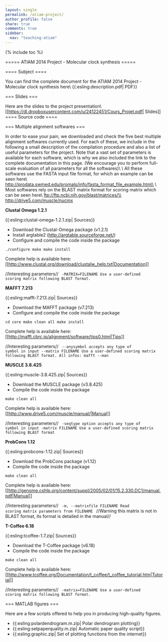 ```yaml
---
layout: single
permalink: /atiam-project/
author_profile: false
share: true
comments: true
sidebar:
  nav: "teaching-atiam"
---
```


<script language="JavaScript" type="text/javascript" src="https://code.jquery.com/jquery-latest.min.js"></script>
<script>
$(document).ready(function(){
    $(".abuttons").click(function () {
        var idname= $(this).data('divid');
        $("#"+idname).show("slow");
    });
    $("#div1").hide();
    $("#div2").hide();
    $("#div3").hide();
});
</script>

{% include toc %}

===== ATIAM 2014 Project - Molecular clock synthesis =====

==== Subject ====

You can find the complete document for the ATIAM 2014 Project - Molecular clock synthesis here\\
{{:esling:description.pdf| PDF}}

=== Slides ===

Here are the slides to the project presentation\\
[[https://dl.dropboxusercontent.com/u/24122451/Cours_Projet.pdf| Slides]]
==== Source code ====

=== Multiple alignment softwares ===

In order to ease your pain, we downloaded and check the five best multiple alignment softwares currently used. For each of these, we include in the following a small description of the compilation procedure and also a list of useful parameters for the project. Note that a vast set of parameters is available for each software, which is why we also included the link to the complete documentation in this page. (We encourage you to perform full-scale evaluation of all parameters for all the softwares)\\
\\
All these softwares use the FASTA input file format, for which an example can be seen here\\
http://prodata.swmed.edu/promals/info/fasta_format_file_example.htm\\
\\
Most softwares rely on the BLAST matrix format for scoring matrix which can be seen here\\
ftp://ftp.ncbi.nih.gov/blast/matrices/\\
http://drive5.com/muscle/nucmx

**Clustal Omega 1.2.1**

{{:esling:clustal-omega-1.2.1.zip| Sources}}

  - Download the Clustal-Omega package (v1.2.1)
  - Install argtable2 (http://argtable.sourceforge.net/)
  - Configure and compile the code inside the package

<code>./configure
make
make install</code>

Complete help is available here: [[http://www.clustal.org/download/clustalw_help.txt|Documentation]]

//Interesting parameters//
<code>
-MATRIX=FILENAME Use a user-defined scoring matrix following BLAST format.
</code>

**MAFFT 7.213**

{{:esling:mafft-7.213.zip| Sources}}

  - Download the MAFFT package (v7.213)
  - Configure and compile the code inside the package

<code>cd core
make clean all
make install</code>

Complete help is available here: [[http://mafft.cbrc.jp/alignment/software/tips0.html|Tips]]

//Interesting parameters//
<code>
--anysymbol accepts any type of symbol in input
--matrix FILENAME Use a user-defined scoring matrix following BLAST format.
All infos: mafft --man
</code>
           
**MUSCLE 3.8.425**

{{:esling:muscle-3.8.425.zip| Sources}}

  - Download the MUSCLE package (v3.8.425)
  - Compile the code inside the package

<code>make clean all</code>

Complete help is available here: [[http://www.drive5.com/muscle/manual/|Manual]]

//Interesting parameters//
<code>
-seqtype option accepts any type of symbol in input
-matrix FILENAME Use a user-defined scoring matrix following BLAST format
</code>

**ProbCons 1.12**

{{:esling:probcons-1.12.zip| Sources}}

  - Download the ProbCons package (v1.12)
  - Compile the code inside the package

<code>make clean all</code>

Complete help is available here: [[http://genome.cshlp.org/content/suppl/2005/02/01/15.2.330.DC1/manual.pdf|Manual]]

//Interesting parameters//
<code>
-m, --matrixfile FILENAME
Read scoring matrix parameters from FILENAME
</code>
//Warning this matrix is not in BLAST format, its format is detailed in the manual//

**T-Coffee 6.18**

{{:esling:tcoffee-1.7.zip| Sources}}

  - Download the T-Coffee package (v6.18)
  - Compile the code inside the package

<code>make clean all</code>

Complete help is available here: [[http://www.tcoffee.org/Documentation/t_coffee/t_coffee_tutorial.htm|Tutorial]]

//Interesting parameters//
<code>
-matrix=FILENAME Use a user-defined scoring matrix following BLAST format.
</code>

=== MATLAB figures ===

Here are a few scripts offered to help you in producing high-quality figures.

  * {{:esling:polardendrogram.m.zip| Polar dendrogram plotting}}
  * {{:esling:setpaperquality.m.zip| Automatic paper quality script}}
  * {{:esling:graphic.zip| Set of plotting functions from the internet}}

